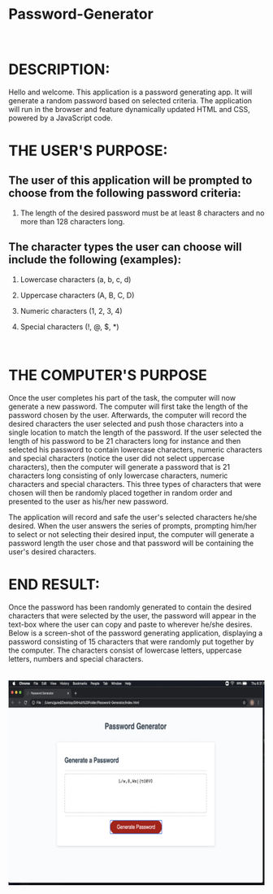 # Password-Generator
<br>
<h1>DESCRIPTION:</h1>

Hello and welcome. This application is a password generating app. It will generate a random password based on selected criteria. The application will run in the browser and feature dynamically updated HTML and CSS, powered by a JavaScript code.
<br>
<h1>THE USER'S PURPOSE:</h1>

<h2>The user of this application will be prompted to choose from the following password criteria:</h2>

1) The length of the desired password must be at least 8 characters and no more than 128 characters long.

<h2>The character types the user can choose will include the following (examples):</h2>

1) Lowercase characters (a, b, c, d)

2) Uppercase characters (A, B, C, D)

3) Numeric characters (1, 2, 3, 4)

4) Special characters (!, @, $, *)
<br>
<h1>THE COMPUTER'S PURPOSE</h1>

Once the user completes his part of the task, the computer will now generate a new password. The computer will first take the length of the password chosen by the user. Afterwards, the computer will record the desired characters the user selected and push those characters into a single location to match the length of the password. If the user selected the length of his password to be 21 characters long for instance and then selected his password to contain lowercase characters, numeric characters and special characters (notice the user did not select uppercase characters), then the computer will generate a password that is 21 characters long consisting of only lowercase characters, numeric characters and special characters. This three types of characters that were chosen will then be randomly placed together in random order and presented to the user as his/her new password. 


The application will record and safe the user's selected characters he/she desired. When the user answers the series of  prompts, prompting him/her to select or not selecting their desired input, the computer will generate a password length the user chose and that password will be containing the user's desired characters.
<br>
<h1>END RESULT:</h1>

Once the password has been randomly generated to contain the desired characters that were selected by the user, the password will appear in the text-box where the user can copy and paste to wherever he/she desires. Below is a screen-shot of the password generating application, displaying a password consisting of 15 characters that were randomly put together by the computer. The characters consist of lowercase letters, uppercase letters, numbers and special characters.
<br>
<br>
<br>
<img src="images/picture4.png" alt="">